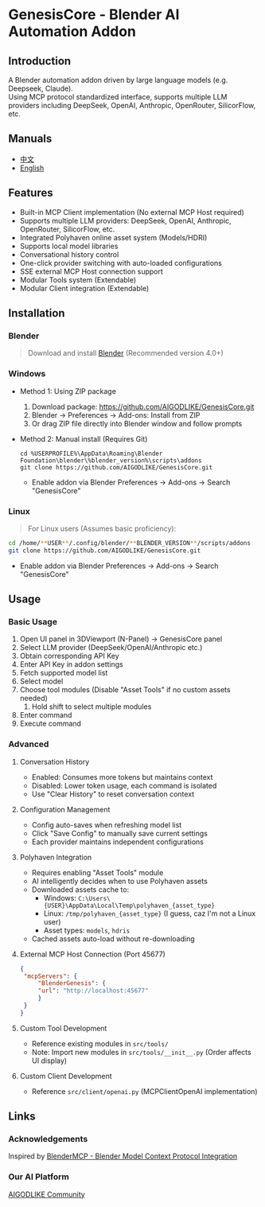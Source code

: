 # GenesisCore - Blender AI Automation Addon

## Introduction

A Blender automation addon driven by large language models (e.g. Deepseek, Claude).\
Using MCP protocol standardized interface, supports multiple LLM providers including DeepSeek, OpenAI, Anthropic, OpenRouter, SilicorFlow, etc.

## Manuals

* [中文](./README_CN.md)
* [English](./README.md)

## Features

* Built-in MCP Client implementation (No external MCP Host required)
* Supports multiple LLM providers: DeepSeek, OpenAI, Anthropic, OpenRouter, SilicorFlow, etc.
* Integrated Polyhaven online asset system (Models/HDRI)
* Supports local model libraries
* Conversational history control
* One-click provider switching with auto-loaded configurations
* SSE external MCP Host connection support
* Modular Tools system (Extendable)
* Modular Client integration (Extendable)

## Installation

### Blender

> Download and install [Blender](https://www.blender.org/download/) (Recommended version 4.0+)

### Windows

* Method 1: Using ZIP package
  1. Download package: <https://github.com/AIGODLIKE/GenesisCore.git>
  2. Blender -> Preferences -> Add-ons: Install from ZIP
  3. Or drag ZIP file directly into Blender window and follow prompts

* Method 2: Manual install (Requires Git)
  ```shell
  cd %USERPROFILE%\AppData\Roaming\Blender Foundation\blender\%blender_version%\scripts\addons
  git clone https://github.com/AIGODLIKE/GenesisCore.git
  ```
  * Enable addon via Blender Preferences -> Add-ons -> Search "GenesisCore"

### Linux

> For Linux users (Assumes basic proficiency):

```bash
cd /home/**USER**/.config/blender/**BLENDER_VERSION**/scripts/addons
git clone https://github.com/AIGODLIKE/GenesisCore.git
```

* Enable addon via Blender Preferences -> Add-ons -> Search "GenesisCore"

## Usage

### Basic Usage

1. Open UI panel in 3DViewport (N-Panel) -> GenesisCore panel
2. Select LLM provider (DeepSeek/OpenAI/Anthropic etc.)
3. Obtain corresponding API Key
4. Enter API Key in addon settings
5. Fetch supported model list
6. Select model
7. Choose tool modules (Disable "Asset Tools" if no custom assets needed)
   1. Hold shift to select multiple modules
8. Enter command
9. Execute command

### Advanced

1. Conversation History
   * Enabled: Consumes more tokens but maintains context
   * Disabled: Lower token usage, each command is isolated
   * Use "Clear History" to reset conversation context

2. Configuration Management
   * Config auto-saves when refreshing model list
   * Click "Save Config" to manually save current settings
   * Each provider maintains independent configurations

3. Polyhaven Integration
   * Requires enabling "Asset Tools" module
   * AI intelligently decides when to use Polyhaven assets
   * Downloaded assets cache to:
     * Windows: `C:\Users\{USER}\AppData\Local\Temp\polyhaven_{asset_type}`
     * Linux: `/tmp/polyhaven_{asset_type}` (I guess, caz I'm not a Linux user)
     * Asset types: `models`, `hdris`
   * Cached assets auto-load without re-downloading

4. External MCP Host Connection (Port 45677)
   ```json
   {
    "mcpServers": {
        "BlenderGenesis": {
        "url": "http://localhost:45677"
        }
    }
   }
   ```

5. Custom Tool Development
   * Reference existing modules in `src/tools/`
   * Note: Import new modules in `src/tools/__init__.py` (Order affects UI display)

6. Custom Client Development
   * Reference `src/client/openai.py` (MCPClientOpenAI implementation)

## Links

### Acknowledgements

Inspired by [BlenderMCP - Blender Model Context Protocol Integration](https://github.com/ahujasid/blender-mcp)

### Our AI Platform

[AIGODLIKE Community](https://www.aigodlike.com/)
